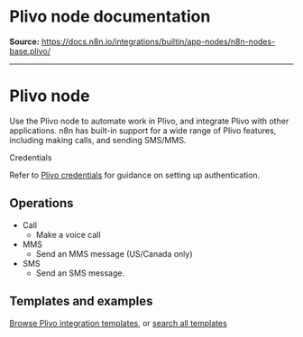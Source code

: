 # Plivo node documentation

**Source:** https://docs.n8n.io/integrations/builtin/app-nodes/n8n-nodes-base.plivo/

---

# Plivo node

Use the Plivo node to automate work in Plivo, and integrate Plivo with other applications. n8n has built-in support for a wide range of Plivo features, including making calls, and sending SMS/MMS.

Credentials

Refer to [Plivo credentials](../../credentials/plivo/) for guidance on setting up authentication.

## Operations

- Call
  - Make a voice call
- MMS
  - Send an MMS message (US/Canada only)
- SMS
  - Send an SMS message.

## Templates and examples

[Browse Plivo integration templates](https://n8n.io/integrations/plivo/), or [search all templates](https://n8n.io/workflows/)
